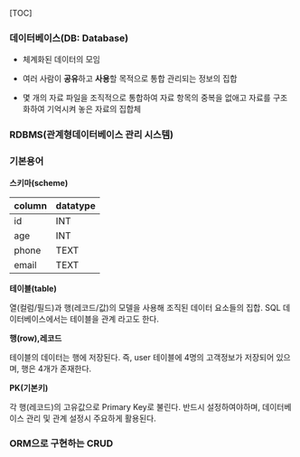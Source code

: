 [TOC]

### 데이터베이스(DB: Database)

- 체계화된 데이터의 모임

- 여러 사람이 **공유**하고 **사용**할 목적으로 통합 관리되는 정보의 집합

- 몇 개의 자료 파일을 조직적으로 통합하여 자료 항목의 중복을 없애고 자료를 구조화하여 기억시켜 놓은 자료의 집합체



### RDBMS(관계형데이터베이스 관리 시스템)







### 기본용어

**스키마(scheme)**

| column | datatype |
| ------ | -------- |
| id     | INT      |
| age    | INT      |
| phone  | TEXT     |
| email  | TEXT     |

**테이블(table)**

열(컬럼/필드)과 행(레코드/값)의 모델을 사용해 조직된 데이터 요소들의 집합. SQL 데이터베이스에서는 테이블을 관계 라고도 한다.



**행(row),레코드**

테이블의 데이터는 행에 저장된다.
즉, user 테이블에 4명의 고객정보가 저장되어 있으며, 행은 4개가 존재한다.



**PK(기본키)** 

각 행(레코드)의 고유값으로 Primary Key로 불린다.
반드시 설정하여야하며, 데이터베이스 관리 및 관계 설정시 주요하게 활용된다.





### ORM으로 구현하는 CRUD

